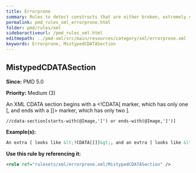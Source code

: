 ```yaml
---
title: Errorprone
summary: Rules to detect constructs that are either broken, extremely confusing or prone to runtime errors.
permalink: pmd_rules_xml_errorprone.html
folder: pmd/rules/xml
sidebaractiveurl: /pmd_rules_xml.html
editmepath: ../pmd-xml/src/main/resources/category/xml/errorprone.xml
keywords: Errorprone, MistypedCDATASection
---
```

## MistypedCDATASection

**Since:** PMD 5.0

**Priority:** Medium (3)

An XML CDATA section begins with a <!CDATA[ marker, which has only one [, and ends with a ]]> marker, which has only two ].

```
//cdata-section[starts-with(@Image,'[') or ends-with(@Image,']')]
```

**Example(s):**

``` xml
An extra [ looks like &lt;!CDATA[[]]&gt;, and an extra ] looks like &lt;!CDATA[]]]&gt;.
```

**Use this rule by referencing it:**
``` xml
<rule ref="rulesets/xml/errorprone.xml/MistypedCDATASection" />
```

